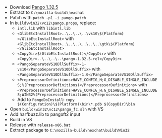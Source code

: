  * Download [Pango 1.32.5](http://ftp.gnome.org/pub/GNOME/sources/pango/1.32/pango-1.32.5.tar.xz)
 * Extract to `C:\mozilla-build\hexchat`
 * Patch with `patch -p1 -i pango.patch`
 * In `build\win32\vc12\pango.props`, replace:
	* `intl.lib` with `libintl.lib`
	* `<GlibEtcInstallRoot>..\..\..\..\vs10\$(Platform)</GlibEtcInstallRoot>` with
`<GlibEtcInstallRoot>..\..\..\..\..\..\gtk\$(Platform)</GlibEtcInstallRoot>`
	* `<CopyDir>$(GlibEtcInstallRoot)</CopyDir>` with
`<CopyDir>..\..\..\..\pango-1.32.5-rel</CopyDir>`
	* `<PangoSeparateVS10DllSuffix>-1-vs10</PangoSeparateVS10DllSuffix>` with
`<PangoSeparateVS10DllSuffix>-1.0</PangoSeparateVS10DllSuffix>`
	* `<PreprocessorDefinitions>HAVE_CONFIG_H;G_DISABLE_SINGLE_INCLUDES;%(PreprocessorDefinitions)</PreprocessorDefinitions>` with
`<PreprocessorDefinitions>HAVE_CONFIG_H;G_DISABLE_SINGLE_INCLUDES;WIN32%(PreprocessorDefinitions)</PreprocessorDefinitions>`
	* Add to `PangoDoInstall`:
`copy $(Configuration)\$(Platform)\bin\*.pdb $(CopyDir)\bin`
 * Open `build\win32\vc12\pango_fc.sln` with VS
 * Add harfbuzz.lib to pangoft2 input
 * Build in VS
 * Release with `release-x86.bat`
 * Extract package to `C:\mozilla-build\hexchat\build\Win32`

